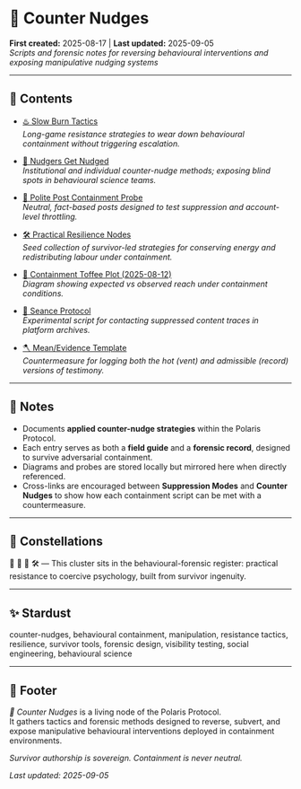 # 🧨 Counter Nudges  
**First created:** 2025-08-17 | **Last updated:** 2025-09-05  
*Scripts and forensic notes for reversing behavioural interventions and exposing manipulative nudging systems*

---

## 📂 Contents  

- [♨️ Slow Burn Tactics](./♨️_slow_burn_tactics.md)  
  *Long-game resistance strategies to wear down behavioural containment without triggering escalation.*

- [🧨 Nudgers Get Nudged](./🧨_nudgers_get_nudged.md)  
  *Institutional and individual counter-nudge methods; exposing blind spots in behavioural science teams.*

- [🧨 Polite Post Containment Probe](./🧨_polite_post_containment_probe.md)  
  *Neutral, fact-based posts designed to test suppression and account-level throttling.*

- [🛠️ Practical Resilience Nodes](./🛠️_practical_resilience_nodes.md)  
  *Seed collection of survivor-led strategies for conserving energy and redistributing labour under containment.*

- [🍬 Containment Toffee Plot (2025-08-12)](./🍬_containment_toffee_plot_2025-08-12_BR_compact.png)  
  *Diagram showing expected vs observed reach under containment conditions.*

- [🔮 Seance Protocol](./🔮_seance_protocol.md)  
  *Experimental script for contacting suppressed content traces in platform archives.*

- [🪓 Mean/Evidence Template](./🪓_mean_evidence_template.md)  
  *Countermeasure for logging both the hot (vent) and admissible (record) versions of testimony.*

---

## 📝 Notes  

- Documents **applied counter-nudge strategies** within the Polaris Protocol.  
- Each entry serves as both a **field guide** and a **forensic record**, designed to survive adversarial containment.  
- Diagrams and probes are stored locally but mirrored here when directly referenced.  
- Cross-links are encouraged between **Suppression Modes** and **Counter Nudges** to show how each containment script can be met with a countermeasure.  

---

## 🌌 Constellations  

🧠 🧨 🔮 🛠️ — This cluster sits in the behavioural-forensic register: practical resistance to coercive psychology, built from survivor ingenuity.

---

## ✨ Stardust  

counter-nudges, behavioural containment, manipulation, resistance tactics, resilience, survivor tools, forensic design, visibility testing, social engineering, behavioural science

---

## 🏮 Footer  

*🧨 Counter Nudges* is a living node of the Polaris Protocol.  
It gathers tactics and forensic methods designed to reverse, subvert, and expose manipulative behavioural interventions deployed in containment environments.  

*Survivor authorship is sovereign. Containment is never neutral.*  

_Last updated: 2025-09-05_
